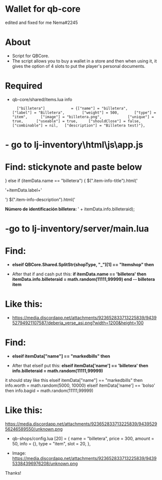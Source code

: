 # Wallet for qb-core
edited and fixed for me Nema#2245

# About
- Script for QBCore.
- The script allows you to buy a wallet in a store and then when using it, it gives the option of 4 slots to put the player's personal documents.

# Required
- qb-core/shared/items.lua info

		["billetera"] 			 = {["name"] = "billetera", 			["label"] = "Billetera", 		["weight"] = 500, 		["type"] = "item", 		["image"] = "billetera.png", 			["unique"] = true, 		["useable"] = true, 	["shouldClose"] = false,   ["combinable"] = nil,   ["description"] = "Billetera test)"},



# - go to lj-inventory\html\js\app.js
# Find: stickynote and paste below

} else if (itemData.name == "billetera") {
            $(".item-info-title").html('<p>'+itemData.label+'</p>')
            $(".item-info-description").html('<p><strong>Número de identificación billetera: </strong><span>' + itemData.info.billeteraid);

# -go to lj-inventory/server/main.lua
# Find:
- **elseif QBCore.Shared.SplitStr(shopType, "_")[1] == "Itemshop" then**

- After that if and cash put this:
**if itemData.name == 'billetera' then itemData.info.billeteraid = math.random(11111,99999) end -- billetera item**

# Like this: 
- https://media.discordapp.net/attachments/923652833713225839/943952794921107587/deberia_verse_asi.png?width=1200&height=100

# Find:
- **elseif itemData["name"] == "markedbills" then**

- After that elseif put this:
**elseif itemData['name'] == 'billetera' then
					info.billeteraid = math.random(11111,99999)**

it should stay like this
elseif itemData["name"] == "markedbills" then
					info.worth = math.random(5000, 10000)
				elseif itemData['name'] == 'bolso' then
					info.bagid = math.random(11111,99999)

# Like this: 
https://media.discordapp.net/attachments/923652833713225839/943952956246589550/unknown.png

- qb-shops/config.lua
 [20] = {
            name = "billetera",
            price = 300,
            amount = 50,
            info = {},
            type = "item",
            slot = 20,
        }, 
	
- Image:
https://media.discordapp.net/attachments/923652833713225839/943953384396976208/unknown.png

Thanks!
